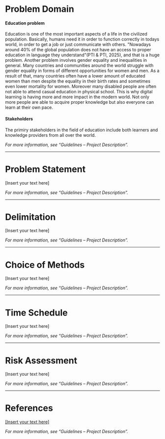 # Problem Domain  
#### Education problem
Education is one of the most important aspects of a life in the civilized population. Basically, humans need it in order to function correctly in todays world, in order to get a job or just communicate with others. "Nowadays around 40% of the global population does not have an access to proper education in language they understand"(PTI & PTI, 2025), and that is a huge problem. Another problem involves gender equality and inequalities in general. Many countries and communities around the world struggle with gender equality in forms of different opportunities for women and men. As a result of that, many countries often have a lower amount of educated women than men despite the equality in their birth rates and sometimes even lower mortality for women. Moreover many disabled people are often not able to attend casual education in physical school. This is why digital learning is having more and more impact in the modern world. Not only more people are able to acquire proper knowledge but also everyone can learn at their own pace.
#### Stakeholders
The primiry stakeholders in the field of education include both learners and knowledge providers from all over the world. 


_For more information, see “Guidelines – Project Description”._  

---

# Problem Statement  
[Insert your text here]  

_For more information, see “Guidelines – Project Description”._  

---

# Delimitation  
[Insert your text here]  

_For more information, see “Guidelines – Project Description”._  

---

# Choice of Methods  
[Insert your text here]  

_For more information, see “Guidelines – Project Description”._  

---

# Time Schedule  
[Insert your text here]  

_For more information, see “Guidelines – Project Description”._  

---

# Risk Assessment  
[Insert your text here]  

_For more information, see “Guidelines – Project Description”._  

---

# References  
[\[Insert your text here\]  ](https://www.deccanherald.com/world/40-global-population-doesnt-have-access-to-education-in-language-they-understand-unesco-3428194)


_For more information, see “Guidelines – Project Description”._
